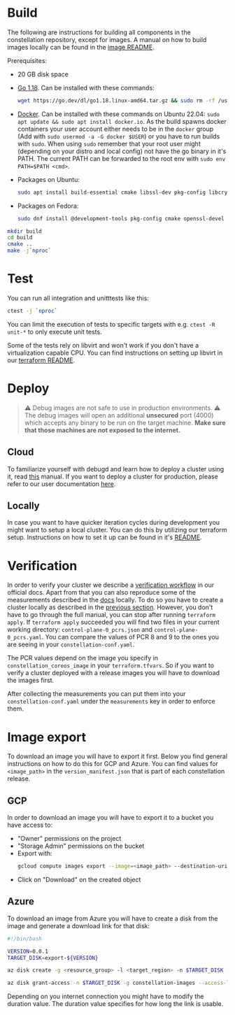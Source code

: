 # Build
The following are instructions for building all components in the constellation repository, except for images. A manual on how to build images locally can be found in the [image README](/image/README.md).

Prerequisites:

* 20 GB disk space
* [Go 1.18](https://go.dev/doc/install). Can be installed with these commands:
  ```sh
  wget https://go.dev/dl/go1.18.linux-amd64.tar.gz && sudo rm -rf /usr/local/go && sudo tar -C /usr/local -xzf go1.18.linux-amd64.tar.gz && export PATH=$PATH:/usr/local/go/bin
  ```

* [Docker](https://docs.docker.com/engine/install/). Can be installed with these commands on Ubuntu 22.04: `sudo apt update && sudo apt install docker.io`. As the build spawns docker containers your user account either needs to be in the `docker` group (Add with `sudo usermod -a -G docker $USER`) or you have to run builds with `sudo`. When using `sudo` remember that your root user might (depending on your distro and local config) not have the go binary in it's PATH. The current PATH can be forwarded to the root env with `sudo env PATH=$PATH <cmd>`.

* Packages on Ubuntu:

  ```sh
  sudo apt install build-essential cmake libssl-dev pkg-config libcryptsetup12 libcryptsetup-dev
  ```

* Packages on Fedora:

  ```sh
  sudo dnf install @development-tools pkg-config cmake openssl-devel cryptsetup-libs cryptsetup-devel
  ```

```sh
mkdir build
cd build
cmake ..
make -j`nproc`
```

# Test

You can run all integration and unitttests like this:

```sh
ctest -j `nproc`
```

You can limit the execution of tests to specific targets with e.g. `ctest -R unit-*` to only execute unit tests.

Some of the tests rely on libvirt and won't work if you don't have a virtualization capable CPU. You can find instructions on setting up libvirt in our [terraform README](/terraform/libvirt/README.md).

# Deploy
> :warning: Debug images are not safe to use in production environments. :warning:
The debug images will open an additional **unsecured** port (4000) which accepts any binary to be run on the target machine. **Make sure that those machines are not exposed to the internet.**

## Cloud
To familiarize yourself with debugd and learn how to deploy a cluster using it, read [this](/debugd/README.md) manual.
If you want to deploy a cluster for production, please refer to our user documentation [here](https://docs.edgeless.systems/constellation/getting-started/first-steps#create-a-cluster).

## Locally
In case you want to have quicker iteration cycles during development you might want to setup a local cluster.
You can do this by utilizing our terraform setup.
Instructions on how to set it up can be found in it's [README](/terraform/libvirt/README.md).

# Verification
In order to verify your cluster we describe a [verification workflow](https://constellation-docs.edgeless.systems/constellation/workflows/verify) in our official docs.
Apart from that you can also reproduce some of the measurements described in the [docs](https://constellation-docs.edgeless.systems/constellation/architecture/attestation#runtime-measurements) locally.
To do so you have to create a cluster locally as described in the [previous section](/.github/docs/development.md#locally).
However, you don't have to go through the full manual, you can stop after running `terraform apply`.
If `terraform apply` succeeded you will find two files in your current working directory: `control-plane-0_pcrs.json` and `control-plane-0_pcrs.yaml`.
You can compare the values of PCR 8 and 9 to the ones you are seeing in your `constellation-conf.yaml`.

The PCR values depend on the image you specify in `constellation_coreos_image` in your `terraform.tfvars`.
So if you want to verify a cluster deployed with a release images you will have to download the images first.

After collecting the measurements you can put them into your `constellation-conf.yaml` under the `measurements` key in order to enforce them.

# Image export
To download an image you will have to export it first.
Below you find general instructions on how to do this for GCP and Azure.
You can find values for `<image_path>` in the `version_manifest.json` that is part of each constellation release.

## GCP
In order to download an image you will have to export it to a bucket you have access to:
- "Owner" permissions on the project
- "Storage Admin" permissions on the bucket
- Export with:
  ```bash
  gcloud compute images export --image=<image_path> --destination-uri=<bucket_uri> --export-format=qcow2 --project=<image_project>
  ```
- Click on "Download" on the created object

## Azure
To download an image from Azure you will have to create a disk from the image and generate a download link for that disk:

```bash
#!/bin/bash

VERSION=0.0.1
TARGET_DISK=export-${VERSION}

az disk create -g <resource_group> -l <target_region> -n $TARGET_DISK --hyper-v-generation V2 --os-type Linux --sku standard_lrs --security-type TrustedLaunch --gallery-image-reference <image_path>

az disk grant-access -n $TARGET_DISK -g constellation-images --access-level Read --duration-in-seconds 3600 | jq -r .accessSas
```

Depending on you internet connection you might have to modify the duration value.
The duration value specifies for how long the link is usable.
